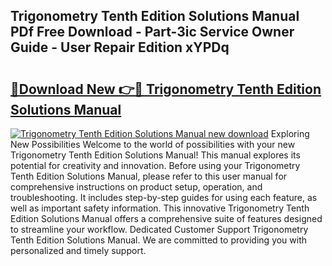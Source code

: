 ## Trigonometry Tenth Edition Solutions Manual PDf Free Download - Part-3ic Service Owner Guide - User Repair Edition xYPDq

# <h2><a href="http://bc63070.oget.top/?id=Trigonometry+Tenth+Edition+Solutions+Manual">🔗Download New 👉🔴 Trigonometry Tenth Edition Solutions Manual</a></h2>

[![Trigonometry Tenth Edition Solutions Manual new download](https://i.imgur.com/5g1atiW.png)](http://bc63070.oget.top/?id=Trigonometry+Tenth+Edition+Solutions+Manual)
Exploring New Possibilities Welcome to the world of possibilities with your new Trigonometry Tenth Edition Solutions Manual! This manual explores its potential for creativity and innovation. Before using your Trigonometry Tenth Edition Solutions Manual, please refer to this user manual for comprehensive instructions on product setup, operation, and troubleshooting. It includes step-by-step guides for using each feature, as well as important safety information. This innovative Trigonometry Tenth Edition Solutions Manual offers a comprehensive suite of features designed to streamline your workflow. Dedicated Customer Support Trigonometry Tenth Edition Solutions Manual. We are committed to providing you with personalized and timely support.
